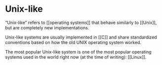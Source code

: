 # Unix-like

&ldquo;Unix-like&rdquo; refers to [[operating systems]] that behave similarly to [[Unix]], but are completely new implementations.

Unix-like systems are usually implemented in [[C]] and share standardized conventions based on how the old UNIX operating system worked.

The most popular Unix-like system is one of the most popular operating systems used in the world right now (at the time of writing): [[Linux]].
